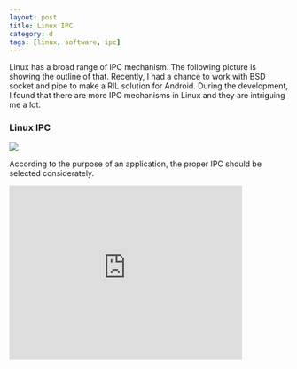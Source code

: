 ```yaml
---
layout: post
title: Linux IPC
category: d
tags: [linux, software, ipc]
---
```


Linux has a broad range of IPC mechanism. The following picture is showing the outline of that. Recently, I had a chance to work with BSD socket and pipe to make a RIL solution for Android. During the development, I found that there are more IPC mechanisms in Linux and they are intriguing me a lot.

### Linux IPC

<img class="post-img" src="http://www.bogotobogo.com/cplusplus/images/multithread_ipc/IPC_diagram.png" />

According to the purpose of an application, the proper IPC should be selected considerately.

<iframe width="420" height="315" src="https://www.youtube.com/embed/8hxb0kwnzGI" frameborder="0" allowfullscreen></iframe>